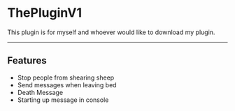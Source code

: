 # ThePluginV1
This plugin is for myself and whoever would like to download my plugin. 
***
## Features
- Stop people from shearing sheep
- Send messages when leaving bed
- Death Message
- Starting up message in console
